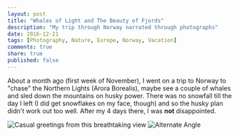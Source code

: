 ```yaml
---
layout: post
title: "Whales of Light and The Beauty of Fjords"
description: "My trip through Norway narrated through photographs"
date: 2016-12-21
tags: [Photography, Nature, Europe, Norway, Vacation]
comments: true
share: true
published: false
---
```

About a month ago (first week of November), I went on a trip to Norway to "chase" the Northern Lights (Arora Borealis), maybe see a couple of whales and sled down the mountains on husky power. There was no snowfall till the day I left (I did get snowflakes on my face, though) and so the husky plan didn't work out too well. After my 4 days there, I was **not** disappointed.

![Casual greetings from this breathtaking view]({{site.url}}/assets/images/Norway/Fjord-0195.jpg)
![Alternate Angle]({{site.url}}/assets/images/Norway/FjordsMountains.jpg)
